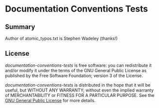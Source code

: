 # Documentation Conventions Tests

## Summary

Author of atomic_typos.txt is Stephen Wadeley (thanks!)

## License

*documentation-conventions-tests* is free software: you can redistribute it
and/or modify it under the terms of the GNU General Public License as published
by the Free Software Foundation; version 3 of the License.

*documentation-conventions-tests* is distributed in the hope that it will be useful,
but WITHOUT ANY WARRANTY; without even the implied warranty of MERCHANTABILITY
or FITNESS FOR A PARTICULAR PURPOSE. See the [GNU General Public
License](http://www.gnu.org/licenses/) for more details.

